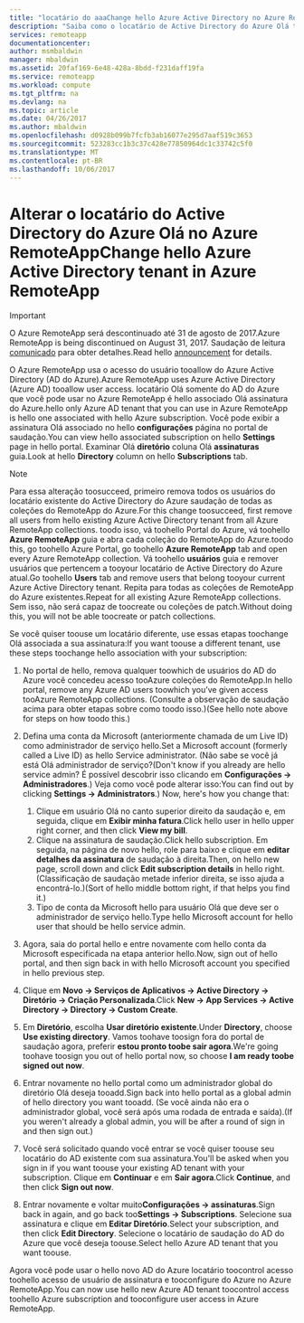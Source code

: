 ```yaml
---
title: "locatário do aaaChange hello Azure Active Directory no Azure RemoteApp | Microsoft Docs"
description: "Saiba como o locatário de Active Directory do Azure Olá toochange associado com o Azure RemoteApp"
services: remoteapp
documentationcenter: 
author: msmbaldwin
manager: mbaldwin
ms.assetid: 20faf169-6e48-428a-8bdd-f231daff19fa
ms.service: remoteapp
ms.workload: compute
ms.tgt_pltfrm: na
ms.devlang: na
ms.topic: article
ms.date: 04/26/2017
ms.author: mbaldwin
ms.openlocfilehash: d0928b099b7fcfb3ab16077e295d7aaf519c3653
ms.sourcegitcommit: 523283cc1b3c37c428e77850964dc1c33742c5f0
ms.translationtype: MT
ms.contentlocale: pt-BR
ms.lasthandoff: 10/06/2017
---
```

# <a name="change-hello-azure-active-directory-tenant-in-azure-remoteapp"></a><span data-ttu-id="81db9-103">Alterar o locatário do Active Directory do Azure Olá no Azure RemoteApp</span><span class="sxs-lookup"><span data-stu-id="81db9-103">Change hello Azure Active Directory tenant in Azure RemoteApp</span></span>
> [!IMPORTANT]
> <span data-ttu-id="81db9-104">O Azure RemoteApp será descontinuado até 31 de agosto de 2017.</span><span class="sxs-lookup"><span data-stu-id="81db9-104">Azure RemoteApp is being discontinued on August 31, 2017.</span></span> <span data-ttu-id="81db9-105">Saudação de leitura [comunicado](https://go.microsoft.com/fwlink/?linkid=821148) para obter detalhes.</span><span class="sxs-lookup"><span data-stu-id="81db9-105">Read hello [announcement](https://go.microsoft.com/fwlink/?linkid=821148) for details.</span></span>
> 
> 

<span data-ttu-id="81db9-106">O Azure RemoteApp usa o acesso do usuário tooallow do Azure Active Directory (AD do Azure).</span><span class="sxs-lookup"><span data-stu-id="81db9-106">Azure RemoteApp uses Azure Active Directory (Azure AD) tooallow user access.</span></span> <span data-ttu-id="81db9-107">locatário Olá somente do AD do Azure que você pode usar no Azure RemoteApp é hello associado Olá assinatura do Azure.</span><span class="sxs-lookup"><span data-stu-id="81db9-107">hello only Azure AD tenant that you can use in Azure RemoteApp is hello one associated with hello Azure subscription.</span></span> <span data-ttu-id="81db9-108">Você pode exibir a assinatura Olá associado no hello **configurações** página no portal de saudação.</span><span class="sxs-lookup"><span data-stu-id="81db9-108">You can view hello associated subscription on hello **Settings** page in hello portal.</span></span> <span data-ttu-id="81db9-109">Examinar Olá **diretório** coluna Olá **assinaturas** guia.</span><span class="sxs-lookup"><span data-stu-id="81db9-109">Look at hello **Directory** column on hello **Subscriptions** tab.</span></span>

> [!NOTE]
> <span data-ttu-id="81db9-110">Para essa alteração toosucceed, primeiro remova todos os usuários do locatário existente do Active Directory do Azure saudação de todas as coleções do RemoteApp do Azure.</span><span class="sxs-lookup"><span data-stu-id="81db9-110">For this change toosucceed, first remove all users from hello existing Azure Active Directory tenant from all Azure RemoteApp collections.</span></span> <span data-ttu-id="81db9-111">toodo isso, vá toohello Portal do Azure, vá toohello **Azure RemoteApp** guia e abra cada coleção do RemoteApp do Azure.</span><span class="sxs-lookup"><span data-stu-id="81db9-111">toodo this, go toohello Azure Portal, go toohello **Azure RemoteApp** tab and open every Azure RemoteApp collection.</span></span> <span data-ttu-id="81db9-112">Vá toohello **usuários** guia e remover usuários que pertencem a tooyour locatário de Active Directory do Azure atual.</span><span class="sxs-lookup"><span data-stu-id="81db9-112">Go toohello **Users** tab and remove users that belong tooyour current Azure Active Directory tenant.</span></span> <span data-ttu-id="81db9-113">Repita para todas as coleções de RemoteApp do Azure existentes.</span><span class="sxs-lookup"><span data-stu-id="81db9-113">Repeat for all existing Azure RemoteApp collections.</span></span> <span data-ttu-id="81db9-114">Sem isso, não será capaz de toocreate ou coleções de patch.</span><span class="sxs-lookup"><span data-stu-id="81db9-114">Without doing this, you will not be able toocreate or patch collections.</span></span>
> 
> 

<span data-ttu-id="81db9-115">Se você quiser toouse um locatário diferente, use essas etapas toochange Olá associada a sua assinatura:</span><span class="sxs-lookup"><span data-stu-id="81db9-115">If you want toouse a different tenant, use these steps toochange hello association with your subscription:</span></span>

1. <span data-ttu-id="81db9-116">No portal de hello, remova qualquer toowhich de usuários do AD do Azure você concedeu acesso tooAzure coleções do RemoteApp.</span><span class="sxs-lookup"><span data-stu-id="81db9-116">In hello portal, remove any Azure AD users toowhich you’ve given access tooAzure RemoteApp collections.</span></span> <span data-ttu-id="81db9-117">(Consulte a observação de saudação acima para obter etapas sobre como toodo isso.)</span><span class="sxs-lookup"><span data-stu-id="81db9-117">(See hello note above for steps on how toodo this.)</span></span>
2. <span data-ttu-id="81db9-118">Defina uma conta da Microsoft (anteriormente chamada de um Live ID) como administrador de serviço hello.</span><span class="sxs-lookup"><span data-stu-id="81db9-118">Set a Microsoft account (formerly called a Live ID) as hello Service administrator.</span></span> <span data-ttu-id="81db9-119">(Não sabe se você já está Olá administrador de serviço?</span><span class="sxs-lookup"><span data-stu-id="81db9-119">(Don't know if you already are hello service admin?</span></span> <span data-ttu-id="81db9-120">É possível descobrir isso clicando em **Configurações -> Administradores**.) Veja como você pode alterar isso:</span><span class="sxs-lookup"><span data-stu-id="81db9-120">You can find out by clicking **Settings -> Administrators**.) Now, here's how you change that:</span></span>
   
   1. <span data-ttu-id="81db9-121">Clique em usuário Olá no canto superior direito da saudação e, em seguida, clique em **Exibir minha fatura**.</span><span class="sxs-lookup"><span data-stu-id="81db9-121">Click hello user in hello upper right corner, and then click **View my bill**.</span></span>
   2. <span data-ttu-id="81db9-122">Clique na assinatura de saudação.</span><span class="sxs-lookup"><span data-stu-id="81db9-122">Click hello subscription.</span></span> <span data-ttu-id="81db9-123">Em seguida, na página de novo hello, role para baixo e clique em **editar detalhes da assinatura** de saudação à direita.</span><span class="sxs-lookup"><span data-stu-id="81db9-123">Then, on hello new page, scroll down and click **Edit subscription details** in hello right.</span></span> <span data-ttu-id="81db9-124">(Classificação de saudação metade inferior direita, se isso ajuda a encontrá-lo.)</span><span class="sxs-lookup"><span data-stu-id="81db9-124">(Sort of hello middle bottom right, if that helps you find it.)</span></span>
   3. <span data-ttu-id="81db9-125">Tipo de conta da Microsoft hello para usuário Olá que deve ser o administrador de serviço hello.</span><span class="sxs-lookup"><span data-stu-id="81db9-125">Type hello Microsoft account for hello user that should be hello service admin.</span></span>
3. <span data-ttu-id="81db9-126">Agora, saia do portal hello e entre novamente com hello conta da Microsoft especificada na etapa anterior hello.</span><span class="sxs-lookup"><span data-stu-id="81db9-126">Now, sign out of hello portal, and then sign back in with hello Microsoft account you specified in hello previous step.</span></span>
4. <span data-ttu-id="81db9-127">Clique em **Novo -> Serviços de Aplicativos -> Active Directory -> Diretório -> Criação Personalizada**.</span><span class="sxs-lookup"><span data-stu-id="81db9-127">Click **New -> App Services -> Active Directory -> Directory -> Custom Create**.</span></span>
5. <span data-ttu-id="81db9-128">Em **Diretório**, escolha **Usar diretório existente**.</span><span class="sxs-lookup"><span data-stu-id="81db9-128">Under **Directory**, choose **Use existing directory**.</span></span> <span data-ttu-id="81db9-129">Vamos toohave toosign fora do portal de saudação agora, preferir **estou pronto toobe sair agora**.</span><span class="sxs-lookup"><span data-stu-id="81db9-129">We're going toohave toosign you out of hello portal now, so choose **I am ready toobe signed out now**.</span></span>
6. <span data-ttu-id="81db9-130">Entrar novamente no hello portal como um administrador global do diretório Olá deseja tooadd.</span><span class="sxs-lookup"><span data-stu-id="81db9-130">Sign back into hello portal as a global admin of hello directory you want tooadd.</span></span> <span data-ttu-id="81db9-131">(Se você ainda não era o administrador global, você será após uma rodada de entrada e saída).</span><span class="sxs-lookup"><span data-stu-id="81db9-131">(If you weren't already a global admin, you will be after a round of sign in and then sign out.)</span></span>
7. <span data-ttu-id="81db9-132">Você será solicitado quando você entrar se você quiser toouse seu locatário do AD existente com sua assinatura.</span><span class="sxs-lookup"><span data-stu-id="81db9-132">You'll be asked when you sign in if you want toouse your existing AD tenant with your subscription.</span></span> <span data-ttu-id="81db9-133">Clique em **Continuar** e em **Sair agora**.</span><span class="sxs-lookup"><span data-stu-id="81db9-133">Click **Continue**, and then click **Sign out now**.</span></span>
8. <span data-ttu-id="81db9-134">Entrar novamente e voltar muito**Configurações -> assinaturas**.</span><span class="sxs-lookup"><span data-stu-id="81db9-134">Sign back in again, and go back too**Settings -> Subscriptions**.</span></span> <span data-ttu-id="81db9-135">Selecione sua assinatura e clique em **Editar Diretório**.</span><span class="sxs-lookup"><span data-stu-id="81db9-135">Select your subscription, and then click **Edit Directory**.</span></span> <span data-ttu-id="81db9-136">Selecione o locatário de saudação do AD do Azure que você deseja toouse.</span><span class="sxs-lookup"><span data-stu-id="81db9-136">Select hello Azure AD tenant that you want toouse.</span></span>

<span data-ttu-id="81db9-137">Agora você pode usar o hello novo AD do Azure locatário toocontrol acesso toohello acesso de usuário de assinatura e tooconfigure do Azure no Azure RemoteApp.</span><span class="sxs-lookup"><span data-stu-id="81db9-137">You can now use hello new Azure AD tenant toocontrol access toohello Azure subscription and tooconfigure user access in Azure RemoteApp.</span></span>

